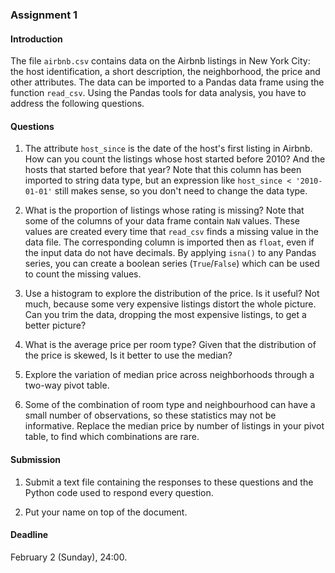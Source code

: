 ### Assignment 1

#### Introduction

The file `airbnb.csv` contains data on the Airbnb listings in New York City: the host identification, a short description, the neighborhood, the price and other attributes. The data can be imported to a Pandas data frame using the function `read_csv`. Using the Pandas tools for data analysis, you have to address the following questions.

#### Questions

1. The attribute `host_since` is the date of the host's first listing in Airbnb. How can you count the listings whose host started before 2010? And the hosts that started before that year? Note that this column has been imported to string data type, but an expression like `host_since < '2010-01-01'` still makes sense, so you don't need to change the data type.

2. What is the proportion of listings whose rating is missing? Note that some of the columns of your data frame contain `NaN` values. These values are created every time that `read_csv` finds a missing value in the data file. The corresponding column is imported then as `float`, even if the input data do not have decimals. By applying `isna()` to any Pandas series, you can create a boolean series (`True`/`False`) which can be used to count the missing values.

3. Use a histogram to explore the distribution of the price. Is it useful? Not much, because some very expensive listings distort the whole picture. Can you trim the data, dropping the most expensive listings, to get a better picture?

4. What is the average price per room type? Given that the distribution of the price is skewed, Is it better to use the median?

5. Explore the variation of median price across neighborhoods through a two-way pivot table.

6. Some of the combination of room type and neighbourhood can have a small number of observations, so these statistics may not be informative. Replace the median price by number of listings in your pivot table, to find which combinations are rare.

#### Submission

1. Submit a text file containing the responses to these questions and the Python code used to respond every question.

2. Put your name on top of the document.

#### Deadline

February 2 (Sunday), 24:00.
